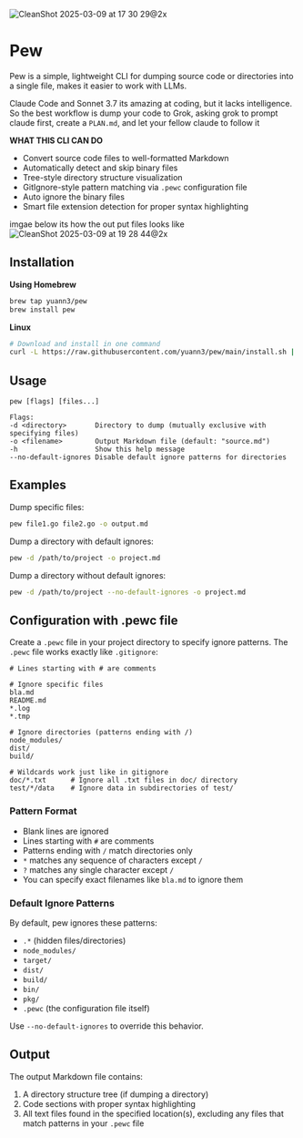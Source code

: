 ![CleanShot 2025-03-09 at 17 30 29@2x](https://github.com/user-attachments/assets/da8e796f-6fab-4e47-8f02-11764d9117a1)

# Pew

Pew is a simple, lightweight CLI for dumping source code or directories into a single file, makes it easier to work with LLMs.

Claude Code and Sonnet 3.7 its amazing at coding, but it lacks intelligence. So the best workflow is dump your code to Grok, asking grok to prompt claude first, create a `PLAN.md`, and let your fellow claude to follow it

**WHAT THIS CLI CAN DO**

- Convert source code files to well-formatted Markdown
- Automatically detect and skip binary files
- Tree-style directory structure visualization
- GitIgnore-style pattern matching via `.pewc` configuration file
- Auto ignore the binary files
- Smart file extension detection for proper syntax highlighting

imgae below its how the out put files looks like
![CleanShot 2025-03-09 at 19 28 44@2x](https://github.com/user-attachments/assets/36a15ae1-7a04-41de-81b3-2d3597fccc54)


## Installation

**Using Homebrew**

```bash
brew tap yuann3/pew
brew install pew
```

**Linux**

```bash
# Download and install in one command
curl -L https://raw.githubusercontent.com/yuann3/pew/main/install.sh | bash
```

## Usage

```
pew [flags] [files...]

Flags:
-d <directory>       Directory to dump (mutually exclusive with specifying files)
-o <filename>        Output Markdown file (default: "source.md")
-h                   Show this help message
--no-default-ignores Disable default ignore patterns for directories
```

## Examples

Dump specific files:

```bash
pew file1.go file2.go -o output.md
```

Dump a directory with default ignores:

```bash
pew -d /path/to/project -o project.md
```

Dump a directory without default ignores:

```bash
pew -d /path/to/project --no-default-ignores -o project.md
```

## Configuration with .pewc file

Create a `.pewc` file in your project directory to specify ignore patterns. The `.pewc` file works exactly like `.gitignore`:

```
# Lines starting with # are comments

# Ignore specific files
bla.md
README.md
*.log
*.tmp

# Ignore directories (patterns ending with /)
node_modules/
dist/
build/

# Wildcards work just like in gitignore
doc/*.txt      # Ignore all .txt files in doc/ directory
test/*/data    # Ignore data in subdirectories of test/
```

### Pattern Format

- Blank lines are ignored
- Lines starting with `#` are comments
- Patterns ending with `/` match directories only
- `*` matches any sequence of characters except `/`
- `?` matches any single character except `/`
- You can specify exact filenames like `bla.md` to ignore them

### Default Ignore Patterns

By default, pew ignores these patterns:
- `.*` (hidden files/directories)
- `node_modules/`
- `target/`
- `dist/`
- `build/`
- `bin/`
- `pkg/`
- `.pewc` (the configuration file itself)

Use `--no-default-ignores` to override this behavior.

## Output

The output Markdown file contains:
1. A directory structure tree (if dumping a directory)
2. Code sections with proper syntax highlighting
3. All text files found in the specified location(s), excluding any files that match patterns in your `.pewc` file
